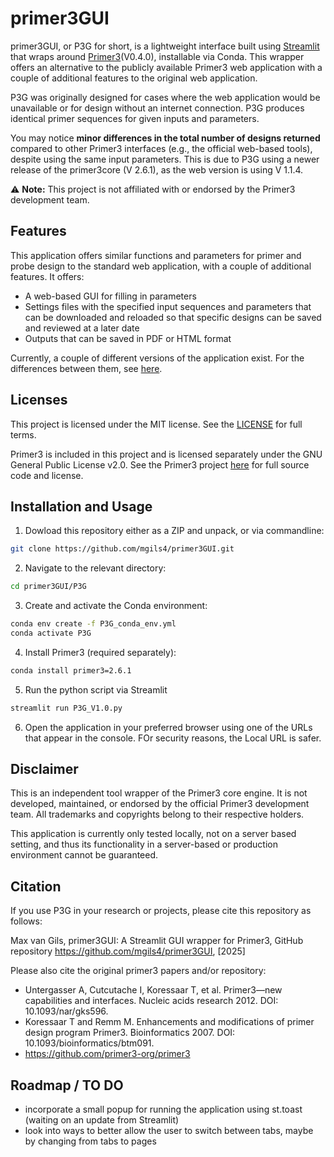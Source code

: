 # primer3GUI
primer3GUI, or P3G for short, is a lightweight interface built using [Streamlit](https://streamlit.io/) that wraps around [Primer3](https://github.com/primer3-org/primer3)(V0.4.0), installable via Conda. This wrapper offers an alternative to the publicly available Primer3 web application with a couple of additional features to the original web application.

P3G was originally designed for cases where the web application would be unavailable or for design without an internet connection. P3G produces identical primer sequences for given inputs and parameters.

You may notice **minor differences in the total number of designs returned** compared to other Primer3 interfaces (e.g., the official web-based tools), despite using the same input parameters. This is due to P3G using a newer release of the primer3core (V 2.6.1), as the web version is using V 1.1.4. 





⚠️ **Note:** This project is not affiliated with or endorsed by the Primer3 development team.


## Features
This application offers similar functions and parameters for primer and probe design to the standard web application, with a couple of additional features. It offers:
- A web-based GUI for filling in parameters 
- Settings files with the specified input sequences and parameters that can be downloaded and reloaded so that specific designs can be saved and reviewed at a later date
- Outputs that can be saved in PDF or HTML format

Currently, a couple of different versions of the application exist. For the differences between them, see [here](P3G/README.md). 


## Licenses
This project is licensed under the MIT license. See the [LICENSE](LICENSE) for full terms.

Primer3 is included in this project and is licensed separately under the GNU General Public License v2.0.
See the Primer3 project [here](https://github.com/primer3-org/primer3) for full source code and license.

## Installation and Usage

1. Dowload this repository either as a ZIP and unpack, or via commandline:
```bash
git clone https://github.com/mgils4/primer3GUI.git
```
2. Navigate to the relevant directory:
```bash
cd primer3GUI/P3G
```

3. Create and activate the Conda environment:
```bash
conda env create -f P3G_conda_env.yml
conda activate P3G
```

4. Install Primer3 (required separately):
```bash
conda install primer3=2.6.1
```

5. Run the python script via Streamlit
```bash
streamlit run P3G_V1.0.py
```

6. Open the application in your preferred browser using one of the URLs that appear in the console. FOr security reasons, the Local URL is safer. 

## Disclaimer
This is an independent tool wrapper of the Primer3 core engine.
It is not developed, maintained, or endorsed by the official Primer3 development team.
All trademarks and copyrights belong to their respective holders. 

This application is currently only tested locally, not on a server based setting, and thus its functionality in a server-based or production environment cannot be guaranteed.

## Citation 
If you use P3G in your research or projects, please cite this repository as follows:

Max van Gils, primer3GUI: A Streamlit GUI wrapper for Primer3, GitHub repository
https://github.com/mgils4/primer3GUI, [2025]

Please also cite the original primer3 papers and/or repository:  
- Untergasser A, Cutcutache I, Koressaar T, et al. Primer3—new capabilities and interfaces. Nucleic acids research 2012. DOI: 10.1093/nar/gks596.
- Koressaar T and Remm M. Enhancements and modifications of primer design program Primer3. Bioinformatics 2007. DOI: 10.1093/bioinformatics/btm091.
- https://github.com/primer3-org/primer3

## Roadmap / TO DO

- incorporate a small popup for running the application using st.toast (waiting on an update from Streamlit)
- look into ways to better allow the user to switch between tabs, maybe by changing from tabs to pages